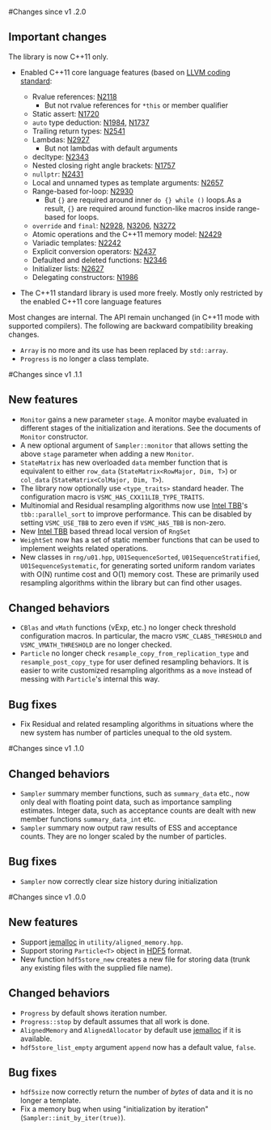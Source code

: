 #Changes since v1 .2.0

## Important changes

The library is now C++11 only.

* Enabled C++11 core language features (based on [LLVM coding standard][LLVM
  CS]:
  - Rvalue references: [N2118][N2118]
      * But not rvalue references for `*this` or member qualifier
  - Static assert: [N1720][N1720]
  - `auto` type deduction: [N1984][N1984], [N1737][N1737]
  - Trailing return types: [N2541][N2541]
  - Lambdas: [N2927][N2927]
      * But not lambdas with default arguments
  - decltype: [N2343][N2343]
  - Nested closing right angle brackets: [N1757][N1757]
  - `nullptr`: [N2431][N2431]
  - Local and unnamed types as template arguments: [N2657][N2657]
  - Range-based for-loop: [N2930][N2930]
      * But `{}` are required around inner `do {} while ()` loops.As a result,
        `{}` are required around function-like macros inside range-based for
        loops.
  - `override` and `final`: [N2928][N2928], [N3206][N3206], [N3272][N3272]
  - Atomic operations and the C++11 memory model: [N2429][N2429]
  - Variadic templates: [N2242][N2242]
  - Explicit conversion operators: [N2437][N2437]
  - Defaulted and deleted functions: [N2346][N2346]
  - Initializer lists: [N2627][N2627]
  - Delegating constructors: [N1986][N1986]

* The C++11 standard library is used more freely. Mostly only restricted by the
  enabled C++11 core language features

Most changes are internal. The API remain unchanged (in C++11 mode with
supported compilers). The following are backward compatibility breaking
changes.

* `Array` is no more and its use has been replaced by `std::array`.
* `Progress` is no longer a class template.

#Changes since v1 .1.1

## New features

* `Monitor` gains a new parameter `stage`. A monitor maybe evaluated in
  different stages of the initialization and iterations. See the documents of
  `Monitor` constructor.
* A new optional argument of `Sampler::monitor` that allows setting the above
  `stage` parameter when adding a new `Monitor`.
* `StateMatrix` has new overloaded `data` member function that is equivalent to
  either `row_data` (`StateMatrix<RowMajor, Dim, T>`) or `col_data`
  (`StateMatrix<ColMajor, Dim, T>`).
* The library now optionally use `<type_traits>` standard header. The
  configuration macro is `VSMC_HAS_CXX11LIB_TYPE_TRAITS`.
* Multinomial and Residual resampling algorithms now use [Intel TBB][TBB]'s
  `tbb::parallel_sort` to improve performance. This can be disabled by setting
  `VSMC_USE_TBB` to zero even if `VSMC_HAS_TBB` is non-zero.
* New [Intel TBB][TBB] based thread local version of `RngSet`
* `WeightSet` now has a set of static member functions that can be used to
  implement weights related operations.
* New classes in `rng/u01.hpp`, `U01SequenceSorted`, `U01SequenceStratified`,
  `U01SequenceSystematic`, for generating sorted uniform random variates with
  O(N) runtime cost and O(1) memory cost. These are primarily used resampling
  algorithms within the library but can find other usages.

## Changed behaviors

* `CBlas` and `vMath` functions (vExp, etc.) no longer check threshold
  configuration macros. In particular, the macro `VSMC_CLABS_THRESHOLD` and
  `VSMC_VMATH_THRESHOLD` are no longer checked.
* `Particle` no longer check `resample_copy_from_replication_type` and
  `resample_post_copy_type` for user defined resampling behaviors. It is easier
  to write customized resampling algorithms as a `move` instead of messing with
  `Particle`'s internal this way.

## Bug fixes

* Fix Residual and related resampling algorithms in situations where the new
  system has number of particles unequal to the old system.

#Changes since v1 .1.0

## Changed behaviors

* `Sampler` summary member functions, such as `summary_data` etc., now only
  deal with floating point data, such as importance sampling estimates. Integer
  data, such as acceptance counts are dealt with new member functions
  `summary_data_int` etc.
* `Sampler` summary now output raw results of ESS and acceptance counts. They
  are no longer scaled by the number of particles.

## Bug fixes

* `Sampler` now correctly clear size history during initialization

#Changes since v1 .0.0

## New features

* Support [jemalloc][jemalloc] in `utility/aligned_memory.hpp`.
* Support storing `Particle<T>` object in [HDF5][HDF5] format.
* New function `hdf5store_new` creates a new file for storing data (trunk
  any existing files with the supplied file name).

## Changed behaviors

* `Progress` by default shows iteration number.
* `Progress::stop` by default assumes that all work is done.
* `AlignedMemory` and `AlignedAllocator` by default use [jemalloc][jemalloc] if
  it is available.
* `hdf5store_list_empty` argument `append` now has a default value, `false`.

## Bug fixes

* `hdf5size` now correctly return the number of *bytes* of data and it is no
  longer a template.
* Fix a memory bug when using "initialization by iteration"
  (`Sampler::init_by_iter(true)`).

[HDF5]: http://www.hdfgroup.org/HDF5/
[TBB]: https://www.threadingbuildingblocks.org
[jemalloc]: http://www.canonware.com/jemalloc/
[LLVM CS]: http://llvm.org/docs/CodingStandards.html

[N2118]: http://www.open-std.org/jtc1/sc22/wg21/docs/papers/2006/n2118.html
[N1720]: http://www.open-std.org/jtc1/sc22/wg21/docs/papers/2004/n1720.html
[N1984]: http://www.open-std.org/jtc1/sc22/wg21/docs/papers/2006/n1984.pdf
[N1737]: http://www.open-std.org/jtc1/sc22/wg21/docs/papers/2004/n1737.pdf
[N2541]: http://www.open-std.org/jtc1/sc22/wg21/docs/papers/2008/n2541.htm
[N2927]: http://www.open-std.org/jtc1/sc22/wg21/docs/papers/2009/n2927.pdf
[N2343]: http://www.open-std.org/jtc1/sc22/wg21/docs/papers/2007/n2343.pdf
[N1757]: http://www.open-std.org/jtc1/sc22/wg21/docs/papers/2005/n1757.html
[N2431]: http://www.open-std.org/jtc1/sc22/wg21/docs/papers/2007/n2431.pdf
[N2657]: http://www.open-std.org/jtc1/sc22/wg21/docs/papers/2008/n2657.htm
[N2930]: http://www.open-std.org/jtc1/sc22/wg21/docs/papers/2009/n2930.html
[N2928]: http://www.open-std.org/jtc1/sc22/wg21/docs/papers/2009/n2928.htm
[N3206]: http://www.open-std.org/jtc1/sc22/wg21/docs/papers/2010/n3206.htm
[N3272]: http://www.open-std.org/jtc1/sc22/wg21/docs/papers/2011/n3272.htm
[N2429]: http://www.open-std.org/jtc1/sc22/wg21/docs/papers/2007/n2429.htm
[N2242]: http://www.open-std.org/jtc1/sc22/wg21/docs/papers/2007/n2242.pdf
[N2437]: http://www.open-std.org/jtc1/sc22/wg21/docs/papers/2007/n2437.pdf
[N2346]: http://www.open-std.org/jtc1/sc22/wg21/docs/papers/2007/n2346.htm
[N2627]: http://www.open-std.org/jtc1/sc22/wg21/docs/papers/2008/n2672.htm
[N1986]: http://www.open-std.org/jtc1/sc22/wg21/docs/papers/2006/n1986.pdf
